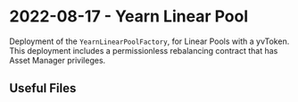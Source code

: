 # 2022-08-17 - Yearn Linear Pool

Deployment of the `YearnLinearPoolFactory`, for Linear Pools with a yvToken. This deployment includes a permissionless rebalancing contract that has Asset Manager privileges.

## Useful Files
